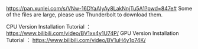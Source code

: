 https://pan.xunlei.com/s/VNw-16DYaAIyAy8LakNnjTu5A1?pwd=847e# Some of the files are large, please use Thunderbolt to download them.

CPU Version Installation Tutorial ： https://www.bilibili.com/video/BV1xx4y1U74P/
GPU Version Installation Tutorial ： https://www.bilibili.com/video/BV1uH4y1p74K/
